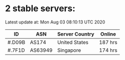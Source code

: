 # 2 stable servers:

Latest update at: Mon Aug 03 08:10:13 UTC 2020

| ID | ASN | Server Country | Online |
| -- | --- | -------------- | ------ |
| #.D09B | AS174 | United States | 187 hrs |
| #.7F1D | AS63949 | Singapore | 174 hrs |

